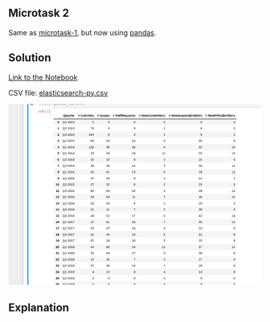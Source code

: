## Microtask 2

Same as [microtask-1](https://github.com/vchrombie/chaoss-microtasks#microtask-1), but now using [pandas](http://pandas.pydata.org/).

## Solution

[Link to the Notebook](https://github.com/vchrombie/chaoss-microtasks/blob/master/microtask-2/microtask-2.ipynb)

CSV file: [elasticsearch-py.csv](microtask-2/elasticsearch-py.csv)

![mt2](../images/mt2.png)

## Explanation




